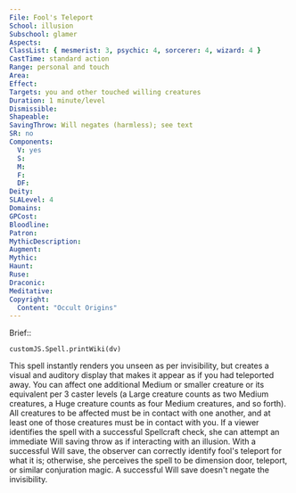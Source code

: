 ```yaml
---
File: Fool's Teleport
School: illusion
Subschool: glamer
Aspects: 
ClassList: { mesmerist: 3, psychic: 4, sorcerer: 4, wizard: 4 }
CastTime: standard action
Range: personal and touch
Area: 
Effect: 
Targets: you and other touched willing creatures
Duration: 1 minute/level
Dismissible: 
Shapeable: 
SavingThrow: Will negates (harmless); see text
SR: no
Components:
  V: yes
  S: 
  M: 
  F: 
  DF: 
Deity: 
SLALevel: 4
Domains: 
GPCost: 
Bloodline: 
Patron: 
MythicDescription: 
Augment: 
Mythic: 
Haunt: 
Ruse: 
Draconic: 
Meditative: 
Copyright:
  Content: "Occult Origins"
---
```

Brief:: 

```dataviewjs
customJS.Spell.printWiki(dv)
```

This spell instantly renders you unseen as per invisibility, but creates a visual and auditory display that makes it appear as if you had teleported away. You can affect one additional Medium or smaller creature or its equivalent per 3 caster levels (a Large creature counts as two Medium creatures, a Huge creature counts as four Medium creatures, and so forth). All creatures to be affected must be in contact with one another, and at least one of those creatures must be in contact with you.  If a viewer identifies the spell with a successful Spellcraft check, she can attempt an immediate Will saving throw as if interacting with an illusion. With a successful Will save, the observer can correctly identify fool's teleport for what it is; otherwise, she perceives the spell to be dimension door, teleport, or similar conjuration magic. A successful Will save doesn't negate the invisibility.
